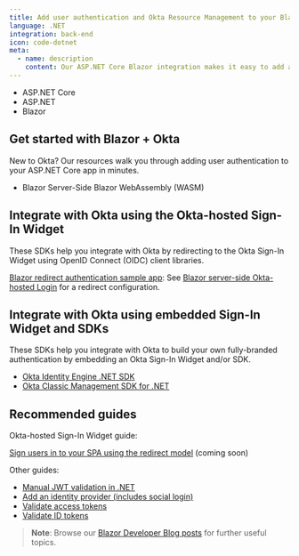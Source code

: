 ```yaml
---
title: Add user authentication and Okta Resource Management to your Blazor app
language: .NET
integration: back-end
icon: code-dotnet
meta:
  - name: description
    content: Our ASP.NET Core Blazor integration makes it easy to add a sign-in flow to your applications. Use our guide to add user authentication to your ASP.NET Core app.
---
```


<ul class='language-tabs'>
	<li>
		<RouterLink to='/code/dotnet/aspnetcore/'>
			<i class='icon code-dotnet-32'></i><span>ASP.NET Core</span>
		</RouterLink>
	</li>
	<li>
		<RouterLink to='/code/dotnet/aspnet/'>
			<i class='icon code-dotnet-32'></i><span>ASP.NET</span>
		</RouterLink>
	</li>
	<li>
		<RouterLink to='/code/dotnet/blazor/'>
			<i class='icon code-dotnet-32'></i><span>Blazor</span>
		</RouterLink>
	</li>
</ul>

## Get started with Blazor + Okta

New to Okta? Our resources walk you through adding user authentication to your ASP.NET Core app in minutes.

<ul class='language-ctas'>
	<!-- <li>
		<a href='#' class='Button--blueDarkOutline' data-proofer-ignore>
			<span>Sign users in quickstart</span>
		</a>
	</li> -->
  <li>
    <DropdownButton caption="Sample app">
      <DropdownButtonOption href='https://github.com/okta/samples-blazor/tree/master/server-side/okta-hosted-login'>Blazor Server-Side</DropdownButtonOption>
      <DropdownButtonOption href='https://github.com/okta/samples-blazor/tree/master/web-assembly/okta-hosted-login'>Blazor WebAssembly (WASM)</DropdownButtonOption>
    </DropdownButton>
  </li>
</ul>

## Integrate with Okta using the Okta-hosted Sign-In Widget

These SDKs help you integrate with Okta by redirecting to the Okta Sign-In Widget using OpenID Connect (OIDC) client libraries.

[Blazor redirect authentication sample app](https://github.com/okta/samples-blazor): See [Blazor server-side Okta-hosted Login](https://github.com/okta/samples-blazor/tree/master/server-side/okta-hosted-login) for a redirect configuration.

## Integrate with Okta using embedded Sign-In Widget and SDKs

These SDKs help you integrate with Okta to build your own fully-branded authentication by embedding an Okta Sign-In Widget and/or SDK.

* [Okta Identity Engine .NET SDK](https://github.com/okta/okta-idx-dotnet)
* [Okta Classic Management SDK for .NET](https://github.com/okta/okta-sdk-dotnet)

## Recommended guides

Okta-hosted Sign-In Widget guide:

[Sign users in to your SPA using the redirect model](#) (coming soon)

Other guides:

* [Manual JWT validation in .NET](/code/dotnet/jwt-validation/)
* [Add an identity provider (includes social login)](/docs/guides/identity-providers/)
* [Validate access tokens](/docs/guides/validate-access-tokens)
* [Validate ID tokens](/docs/guides/validate-id-tokens)

> **Note**: Browse our [Blazor Developer Blog posts](/search/#q=blazor&f:@commonoktasource=[Developer%20blog]) for further useful topics.
